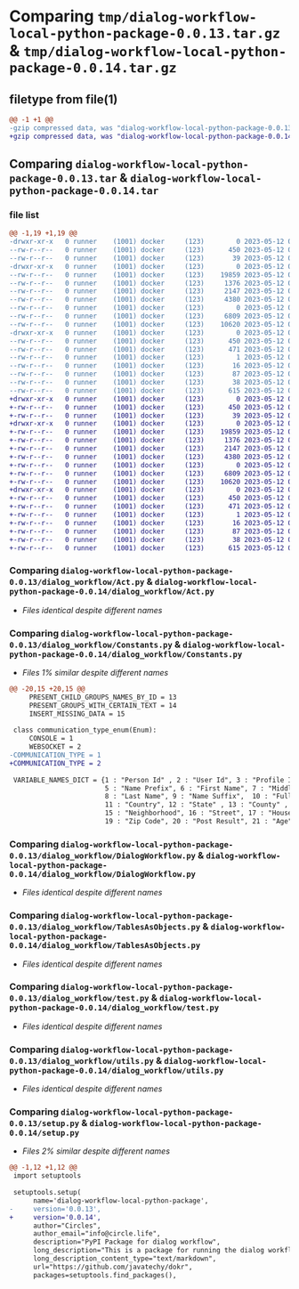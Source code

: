 # Comparing `tmp/dialog-workflow-local-python-package-0.0.13.tar.gz` & `tmp/dialog-workflow-local-python-package-0.0.14.tar.gz`

## filetype from file(1)

```diff
@@ -1 +1 @@
-gzip compressed data, was "dialog-workflow-local-python-package-0.0.13.tar", last modified: Fri May 12 06:37:51 2023, max compression
+gzip compressed data, was "dialog-workflow-local-python-package-0.0.14.tar", last modified: Fri May 12 07:20:38 2023, max compression
```

## Comparing `dialog-workflow-local-python-package-0.0.13.tar` & `dialog-workflow-local-python-package-0.0.14.tar`

### file list

```diff
@@ -1,19 +1,19 @@
-drwxr-xr-x   0 runner    (1001) docker     (123)        0 2023-05-12 06:37:51.544427 dialog-workflow-local-python-package-0.0.13/
--rw-r--r--   0 runner    (1001) docker     (123)      450 2023-05-12 06:37:51.544427 dialog-workflow-local-python-package-0.0.13/PKG-INFO
--rw-r--r--   0 runner    (1001) docker     (123)       39 2023-05-12 06:37:35.000000 dialog-workflow-local-python-package-0.0.13/README.md
-drwxr-xr-x   0 runner    (1001) docker     (123)        0 2023-05-12 06:37:51.540427 dialog-workflow-local-python-package-0.0.13/dialog_workflow/
--rw-r--r--   0 runner    (1001) docker     (123)    19859 2023-05-12 06:37:35.000000 dialog-workflow-local-python-package-0.0.13/dialog_workflow/Act.py
--rw-r--r--   0 runner    (1001) docker     (123)     1376 2023-05-12 06:37:35.000000 dialog-workflow-local-python-package-0.0.13/dialog_workflow/Constants.py
--rw-r--r--   0 runner    (1001) docker     (123)     2147 2023-05-12 06:37:35.000000 dialog-workflow-local-python-package-0.0.13/dialog_workflow/DialogWorkflow.py
--rw-r--r--   0 runner    (1001) docker     (123)     4380 2023-05-12 06:37:35.000000 dialog-workflow-local-python-package-0.0.13/dialog_workflow/TablesAsObjects.py
--rw-r--r--   0 runner    (1001) docker     (123)        0 2023-05-12 06:37:35.000000 dialog-workflow-local-python-package-0.0.13/dialog_workflow/__init__.py
--rw-r--r--   0 runner    (1001) docker     (123)     6809 2023-05-12 06:37:35.000000 dialog-workflow-local-python-package-0.0.13/dialog_workflow/test.py
--rw-r--r--   0 runner    (1001) docker     (123)    10620 2023-05-12 06:37:35.000000 dialog-workflow-local-python-package-0.0.13/dialog_workflow/utils.py
-drwxr-xr-x   0 runner    (1001) docker     (123)        0 2023-05-12 06:37:51.544427 dialog-workflow-local-python-package-0.0.13/dialog_workflow_local_python_package.egg-info/
--rw-r--r--   0 runner    (1001) docker     (123)      450 2023-05-12 06:37:51.000000 dialog-workflow-local-python-package-0.0.13/dialog_workflow_local_python_package.egg-info/PKG-INFO
--rw-r--r--   0 runner    (1001) docker     (123)      471 2023-05-12 06:37:51.000000 dialog-workflow-local-python-package-0.0.13/dialog_workflow_local_python_package.egg-info/SOURCES.txt
--rw-r--r--   0 runner    (1001) docker     (123)        1 2023-05-12 06:37:51.000000 dialog-workflow-local-python-package-0.0.13/dialog_workflow_local_python_package.egg-info/dependency_links.txt
--rw-r--r--   0 runner    (1001) docker     (123)       16 2023-05-12 06:37:51.000000 dialog-workflow-local-python-package-0.0.13/dialog_workflow_local_python_package.egg-info/top_level.txt
--rw-r--r--   0 runner    (1001) docker     (123)       87 2023-05-12 06:37:35.000000 dialog-workflow-local-python-package-0.0.13/pyproject.toml
--rw-r--r--   0 runner    (1001) docker     (123)       38 2023-05-12 06:37:51.544427 dialog-workflow-local-python-package-0.0.13/setup.cfg
--rw-r--r--   0 runner    (1001) docker     (123)      615 2023-05-12 06:37:35.000000 dialog-workflow-local-python-package-0.0.13/setup.py
+drwxr-xr-x   0 runner    (1001) docker     (123)        0 2023-05-12 07:20:38.702298 dialog-workflow-local-python-package-0.0.14/
+-rw-r--r--   0 runner    (1001) docker     (123)      450 2023-05-12 07:20:38.702298 dialog-workflow-local-python-package-0.0.14/PKG-INFO
+-rw-r--r--   0 runner    (1001) docker     (123)       39 2023-05-12 07:20:26.000000 dialog-workflow-local-python-package-0.0.14/README.md
+drwxr-xr-x   0 runner    (1001) docker     (123)        0 2023-05-12 07:20:38.702298 dialog-workflow-local-python-package-0.0.14/dialog_workflow/
+-rw-r--r--   0 runner    (1001) docker     (123)    19859 2023-05-12 07:20:26.000000 dialog-workflow-local-python-package-0.0.14/dialog_workflow/Act.py
+-rw-r--r--   0 runner    (1001) docker     (123)     1376 2023-05-12 07:20:26.000000 dialog-workflow-local-python-package-0.0.14/dialog_workflow/Constants.py
+-rw-r--r--   0 runner    (1001) docker     (123)     2147 2023-05-12 07:20:26.000000 dialog-workflow-local-python-package-0.0.14/dialog_workflow/DialogWorkflow.py
+-rw-r--r--   0 runner    (1001) docker     (123)     4380 2023-05-12 07:20:26.000000 dialog-workflow-local-python-package-0.0.14/dialog_workflow/TablesAsObjects.py
+-rw-r--r--   0 runner    (1001) docker     (123)        0 2023-05-12 07:20:26.000000 dialog-workflow-local-python-package-0.0.14/dialog_workflow/__init__.py
+-rw-r--r--   0 runner    (1001) docker     (123)     6809 2023-05-12 07:20:26.000000 dialog-workflow-local-python-package-0.0.14/dialog_workflow/test.py
+-rw-r--r--   0 runner    (1001) docker     (123)    10620 2023-05-12 07:20:26.000000 dialog-workflow-local-python-package-0.0.14/dialog_workflow/utils.py
+drwxr-xr-x   0 runner    (1001) docker     (123)        0 2023-05-12 07:20:38.702298 dialog-workflow-local-python-package-0.0.14/dialog_workflow_local_python_package.egg-info/
+-rw-r--r--   0 runner    (1001) docker     (123)      450 2023-05-12 07:20:38.000000 dialog-workflow-local-python-package-0.0.14/dialog_workflow_local_python_package.egg-info/PKG-INFO
+-rw-r--r--   0 runner    (1001) docker     (123)      471 2023-05-12 07:20:38.000000 dialog-workflow-local-python-package-0.0.14/dialog_workflow_local_python_package.egg-info/SOURCES.txt
+-rw-r--r--   0 runner    (1001) docker     (123)        1 2023-05-12 07:20:38.000000 dialog-workflow-local-python-package-0.0.14/dialog_workflow_local_python_package.egg-info/dependency_links.txt
+-rw-r--r--   0 runner    (1001) docker     (123)       16 2023-05-12 07:20:38.000000 dialog-workflow-local-python-package-0.0.14/dialog_workflow_local_python_package.egg-info/top_level.txt
+-rw-r--r--   0 runner    (1001) docker     (123)       87 2023-05-12 07:20:26.000000 dialog-workflow-local-python-package-0.0.14/pyproject.toml
+-rw-r--r--   0 runner    (1001) docker     (123)       38 2023-05-12 07:20:38.702298 dialog-workflow-local-python-package-0.0.14/setup.cfg
+-rw-r--r--   0 runner    (1001) docker     (123)      615 2023-05-12 07:20:26.000000 dialog-workflow-local-python-package-0.0.14/setup.py
```

### Comparing `dialog-workflow-local-python-package-0.0.13/dialog_workflow/Act.py` & `dialog-workflow-local-python-package-0.0.14/dialog_workflow/Act.py`

 * *Files identical despite different names*

### Comparing `dialog-workflow-local-python-package-0.0.13/dialog_workflow/Constants.py` & `dialog-workflow-local-python-package-0.0.14/dialog_workflow/Constants.py`

 * *Files 1% similar despite different names*

```diff
@@ -20,15 +20,15 @@
     PRESENT_CHILD_GROUPS_NAMES_BY_ID = 13
     PRESENT_GROUPS_WITH_CERTAIN_TEXT = 14
     INSERT_MISSING_DATA = 15
 
 class communication_type_enum(Enum):
     CONSOLE = 1
     WEBSOCKET = 2
-COMMUNICATION_TYPE = 1
+COMMUNICATION_TYPE = 2
 
 VARIABLE_NAMES_DICT = {1 : "Person Id" , 2 : "User Id", 3 : "Profile Id", 4 : "Lang Code", 
                        5 : "Name Prefix", 6 : "First Name", 7 : "Middle Name" , 
                        8 : "Last Name", 9 : "Name Suffix",  10 : "Full Name", 
                        11 : "Country", 12 : "State" , 13 : "County" , 14 : "City", 
                        15 : "Neighborhood", 16 : "Street", 17 : "House", 18 : "Suite/Apartment", 
                        19 : "Zip Code", 20 : "Post Result", 21 : "Age", 22 : "Result"}
```

### Comparing `dialog-workflow-local-python-package-0.0.13/dialog_workflow/DialogWorkflow.py` & `dialog-workflow-local-python-package-0.0.14/dialog_workflow/DialogWorkflow.py`

 * *Files identical despite different names*

### Comparing `dialog-workflow-local-python-package-0.0.13/dialog_workflow/TablesAsObjects.py` & `dialog-workflow-local-python-package-0.0.14/dialog_workflow/TablesAsObjects.py`

 * *Files identical despite different names*

### Comparing `dialog-workflow-local-python-package-0.0.13/dialog_workflow/test.py` & `dialog-workflow-local-python-package-0.0.14/dialog_workflow/test.py`

 * *Files identical despite different names*

### Comparing `dialog-workflow-local-python-package-0.0.13/dialog_workflow/utils.py` & `dialog-workflow-local-python-package-0.0.14/dialog_workflow/utils.py`

 * *Files identical despite different names*

### Comparing `dialog-workflow-local-python-package-0.0.13/setup.py` & `dialog-workflow-local-python-package-0.0.14/setup.py`

 * *Files 2% similar despite different names*

```diff
@@ -1,12 +1,12 @@
 import setuptools
 
 setuptools.setup(
      name='dialog-workflow-local-python-package',  
-     version='0.0.13',
+     version='0.0.14',
      author="Circles",
      author_email="info@circle.life",
      description="PyPI Package for dialog workflow",
      long_description="This is a package for running the dialog workflow",
      long_description_content_type="text/markdown",
      url="https://github.com/javatechy/dokr",
      packages=setuptools.find_packages(),
```


